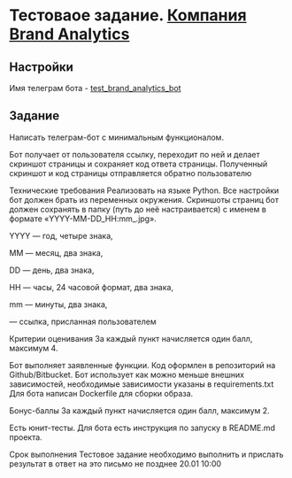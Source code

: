 # Тестоваое задание. [Компания Brand Analytics](https://br-analytics.ru/)
## Настройки
Имя телеграм бота - [test_brand_analytics_bot](t.me/test_brand_analytics_bot)


## Задание
Написать телеграм-бот с минимальным функционалом.

Бот получает от пользователя ссылку, переходит по ней и делает скриншот страницы и сохраняет код ответа страницы. Полученный скриншот и код страницы отправляется обратно пользователю

Технические требования
Реализовать на языке Python.
Все настройки бот должен брать из переменных окружения.
Скриншоты страниц бот должен сохранять в папку (путь до неё настраивается) с именем в формате «YYYY-MM-DD_HH:mm_<link>.jpg».

YYYY — год, четыре знака,

MM — месяц, два знака,

DD — день, два знака,

HH — часы, 24 часовой формат, два знака,

mm — минуты, два знака,

<link> — ссылка, присланная пользователем

Критерии оценивания
За каждый пункт начисляется один балл, максимум 4.

Бот выполняет заявленные функции.
Код оформлен в репозиторий на Github/Bitbucket.
Бот использует как можно меньше внешних зависимостей, необходимые зависимости указаны в requirements.txt
Для бота написан Dockerfile для сборки образа.

Бонус-баллы
За каждый пункт начисляется один балл, максимум 2.

Есть юнит-тесты.
Для бота есть инструкция по запуску в README.md проекта.

Срок выполнения
Тестовое задание необходимо выполнить и прислать результат в ответ на это письмо не позднее 20.01 10:00
